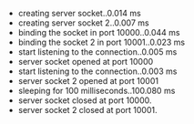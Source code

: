  * creating server socket..0.014 ms
 * creating server socket 2..0.007 ms
 * binding the socket in port 10000..0.044 ms
 * binding the socket 2 in port 10001..0.023 ms
 * start listening to the connection..0.005 ms
 * server socket opened at port 10000
 * start listening to the connection..0.003 ms
 * server socket 2 opened at port 10001
 * sleeping for 100 milliseconds..100.080 ms
 * server socket closed at port 10000.
 * server socket 2 closed at port 10001.
